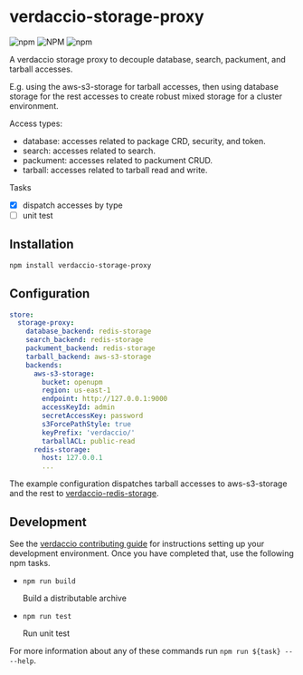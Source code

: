 # verdaccio-storage-proxy

![npm](https://img.shields.io/npm/v/verdaccio-storage-proxy) ![NPM](https://img.shields.io/npm/l/verdaccio-storage-proxy) ![npm](https://img.shields.io/npm/dm/verdaccio-storage-proxy)

A verdaccio storage proxy to decouple database, search, packument, and tarball accesses.

E.g. using the aws-s3-storage for tarball accesses, then using database storage for the rest accesses to create robust mixed storage for a cluster environment.

Access types:
- database: accesses related to package CRD, security, and token.
- search: accesses related to search.
- packument: accesses related to packument CRUD.
- tarball: accesses related to tarball read and write.

Tasks
- [x] dispatch accesses by type
- [ ] unit test

## Installation

```bash
npm install verdaccio-storage-proxy
```

## Configuration

```yaml
store:
  storage-proxy:
    database_backend: redis-storage
    search_backend: redis-storage
    packument_backend: redis-storage
    tarball_backend: aws-s3-storage
    backends:
      aws-s3-storage:
        bucket: openupm
        region: us-east-1
        endpoint: http://127.0.0.1:9000
        accessKeyId: admin
        secretAccessKey: password
        s3ForcePathStyle: true
        keyPrefix: 'verdaccio/'
        tarballACL: public-read
      redis-storage:
        host: 127.0.0.1
        ...
```

The example configuration dispatches tarball accesses to aws-s3-storage and the rest to [verdaccio-redis-storage](https://github.com/openupm/verdaccio-redis-storage).

## Development

See the [verdaccio contributing guide](https://github.com/verdaccio/verdaccio/blob/master/CONTRIBUTING.md) for instructions setting up your development environment.
Once you have completed that, use the following npm tasks.

  - `npm run build`

    Build a distributable archive

  - `npm run test`

    Run unit test

For more information about any of these commands run `npm run ${task} -- --help`.

